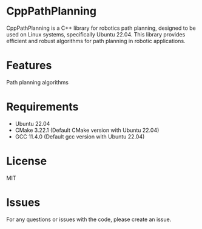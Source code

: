 # CppPathPlanning

CppPathPlanning is a C++ library for robotics path planning, designed to be used on Linux systems, specifically Ubuntu 22.04. This library provides efficient and robust algorithms for path planning in robotic applications.

# Features
Path planning algorithms

# Requirements
- Ubuntu 22.04
- CMake 3.22.1 (Default CMake version with Ubuntu 22.04)
- GCC 11.4.0 (Default gcc version with Ubuntu 22.04)

# License
MIT

# Issues
For any questions or issues with the code, please create an issue.

